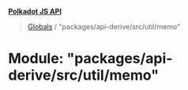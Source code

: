**[Polkadot JS API](../README.md)**

> [Globals](../globals.md) / "packages/api-derive/src/util/memo"

# Module: "packages/api-derive/src/util/memo"
